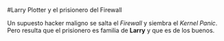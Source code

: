 #Larry Plotter y el prisionero del Firewall

Un supuesto hacker maligno se salta el *Firewall* y siembra el *Kernel Panic*.
Pero resulta que el prisionero es familia de **Larry** y que es de los buenos.
